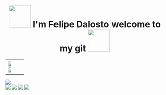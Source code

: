 <h1 align="center" width="100%">
  <img src="https://media.giphy.com/media/c4FSokKY1k4aaTWclQ/giphy.gif" width="70">
  I'm Felipe Dalosto welcome to my git
  <img src="https://media.giphy.com/media/c4FSokKY1k4aaTWclQ/giphy.gif" width="70"></h1>
<table border="0" width=100%">
  <tr>
    <td><img aling="left" width="47%" src="https://github-readme-stats.vercel.app/api?username=FelipeeDalosto&show_icons=true">
    <img aling="right" width="47%" src="https://github-readme-stats.vercel.app/api/top-langs/?username=FelipeeDalosto&layout=compact"></td>
  </tr>  
</table>
                                                                                                                                     
<!--                                                                                                                            
<div style="display: inline_block"><br>
  <img align="center" alt="Rafa-Js" height="30" width="40" src="https://raw.githubusercontent.com/devicons/devicon/master/icons/javascript/javascript-plain.svg">
  <img align="center" alt="Rafa-Ts" height="30" width="40" src="https://raw.githubusercontent.com/devicons/devicon/master/icons/typescript/typescript-plain.svg">
  <img align="center" alt="Rafa-React" height="30" width="40" src="https://raw.githubusercontent.com/devicons/devicon/master/icons/react/react-original.svg">
  <img align="center" alt="Rafa-HTML" height="30" width="40" src="https://raw.githubusercontent.com/devicons/devicon/master/icons/html5/html5-original.svg">
  <img align="center" alt="Rafa-CSS" height="30" width="40" src="https://raw.githubusercontent.com/devicons/devicon/master/icons/css3/css3-original.svg">
  <img align="center" alt="Rafa-Python" height="30" width="40" src="https://raw.githubusercontent.com/devicons/devicon/master/icons/python/python-original.svg">
  <img align="center" alt="Rafa-Csharp" height="30" width="40" src="https://raw.githubusercontent.com/devicons/devicon/master/icons/csharp/csharp-original.svg">
</div>
 -->   
 
   <a href="https://www.linkedin.com/in/felipe-dalosto-5a3bbb209/" target="_blank"><img src="https://img.shields.io/badge/-LinkedIn-%230077B5?style=for-the-badge&logo=linkedin&logoColor=white" target="_blank"></a>  
     <a href = "mailto:felipegabriel9784@gmail.com"><img src="https://img.shields.io/badge/-Gmail-%23333?style=for-the-badge&logo=gmail&logoColor=white" target="_blank"></a>
  <a href="https://www.instagram.com/felipe_dalosto/" target="_blank"><img src="https://img.shields.io/badge/-Instagram-%23E4405F?style=for-the-badge&logo=instagram&logoColor=white" target="_blank"></a>
 	<a href="https://www.twitch.tv/dalosto5" target="_blank"><img src="https://img.shields.io/badge/Twitch-9146FF?style=for-the-badge&logo=twitch&logoColor=white" target="_blank"></a>
 <a href="https://discord.gg/Felpee#7183" target="_blank"><img src="https://img.shields.io/badge/Discord-7289DA?style=for-the-badge&logo=discord&logoColor=white" target="_blank"></a> 

                                                                                                                           

